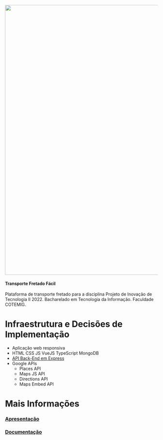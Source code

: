 <img align="center" width="888" src="https://cdn.discordapp.com/attachments/242789851869609984/912456880104800286/logo-text-.png">

#### Transporte Fretado Fácil

Plataforma de transporte fretado para a disciplina Projeto de Inovação de Tecnologia II 2022. Bacharelado em Tecnologia da Informação. Faculdade COTEMIG.

# Infraestrutura e Decisões de Implementação
- Aplicação web responsiva
- HTML CSS JS VueJS TypeScript MongoDB
- [API Back-End em Express](https://github.com/viictorgomes/meufretado-api)
- Google APIs
  - Places API
  - Maps JS API
  - Directions API
  - Maps Embed API

# Mais Informações
### [Apresentação](https://github.com/viictorgomes/meufretado-web/blob/main/APRESENTA%C3%87%C3%83O.pdf)
### [Documentação](https://github.com/viictorgomes/meufretado-web/blob/main/DOCUMENTA%C3%87%C3%82O.pdf)
